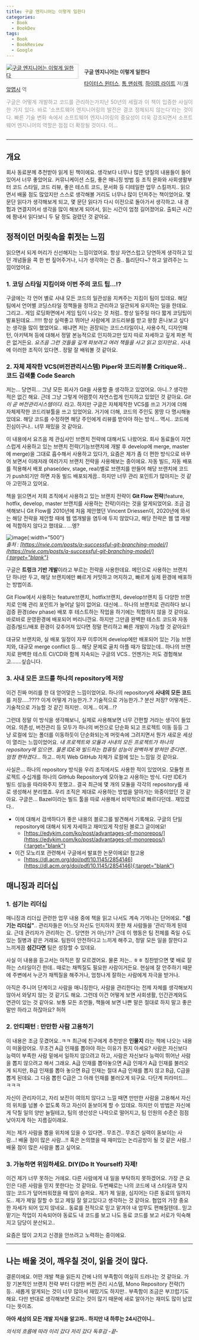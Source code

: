 ```yaml
---
title: 구글 엔지니어는 이렇게 일한다
categories:
  - Book
  - BookDev
tags:
  - Book
  - BookReview
  - Google
---
```


<div style="clear:left;text-align:left;overflow:hidden;"><div style="float:left;margin:0 15px 5px 0;"><a href="https://www.yes24.com/Product/Goods/109182479" style="display:inline-block;overflow:hidden;border:solid 1px #ccc;" target="_blank"><img style="margin:-1px;vertical-align:top;" src="//image.yes24.com/goods/109182479/M" border="0" alt="구글 엔지니어는 이렇게 일한다 "></a></div><div><p style="line-height:1.2em;color:#333;font-size:14px;font-weight:bold;">구글 엔지니어는 이렇게 일한다 </p><p style="margin-top:5px;line-height:1.2em;color:#666;"><a href="https://www.yes24.com/Product/Search?domain=ALL&query=타이터스 윈터스&authorNo=390367&author=타이터스 윈터스" target="_blank">타이터스 윈터스</a>, <a href="https://www.yes24.com/Product/Search?domain=ALL&query=톰 맨쉬렉&authorNo=390368&author=톰 맨쉬렉" target="_blank">톰 맨쉬렉</a>, <a href="https://www.yes24.com/Product/Search?domain=ALL&query=하이럼 라이트&authorNo=390370&author=하이럼 라이트" target="_blank">하이럼 라이트</a> 저/<a href="https://www.yes24.com/Product/Search?domain=ALL&query=개앞맵시&authorNo=237808&author=개앞맵시" target="_blank">개앞맵시</a> 역</p><p style="margin-top:14px;line-height:1.5em;text-align:justify;color:#999;">구글은 어떻게 개발하고 코드를 관리하는가지난 50년의 세월과 이 책이 입증한 사실이 한 가지 있다. 바로 &#39;소프트웨어 엔지니어링의 발전은 결코 정체되지 않는다&#39;라는 것이다. 빠른 기술 변화 속에서 소프트웨어 엔지니어링의 중요성이 더욱 강조되면서 소프트웨어 엔지니어의 역할은 점점 더 확장될 것이다. 이...</p></div></div>

---

## 개요

회사 동료분께 추천받아 읽게 된 책이에요. 생각보다 너무나 많은 양질의 내용들이 들어있어서 너무 좋았어요. 커뮤니케이션 스킬, 좋은 매니징 방법 등 조직 문화와 사회생활부터 코드 스타일, 코드 리뷰, 좋은 테스트 코드, 문서화 등 디테일한 업무 스킬까지.. 읽으면서 배울 점도 많았지만 스스로 생각해볼 거리도 너무나 많이 던져주는 책이었어요. 몇 문단 읽다가 생각해보게 되고, 몇 문단 읽다가 다시 이전으로 돌아가서 생각하고. 내 경험과 연결지어서 생각을 많이 해보게 되어서, 읽는 시간이 엄청 길어졌어요. 출퇴근 시간에 짬내서 읽다보니 두 달 정도 걸렸던 것 같아요.

## 정적이던 머릿속을 휘젓는 느낌

읽으면서 되게 머리가 신선해지는 느낌이었어요. 항상 자연스럽고 당연하게 생각하고 있던 개념들을 콕 한 번 짚어주거나, 니가 생각하는 건 좀.. 틀리단다~? 하고 알려주는 느낌이었어요.

### 1. 코딩 스타일 지킴이와 이번 주의 코드 팁...!?

구글에는 각 언어 별로 사내 모든 코드의 일관성을 지켜주는 지킴이 팀이 있데요. 해당 팀에서 언어별 코딩스타일 정책들을 정하고 관리하고 일관되게 유지하는 일을 한데요. 그리고.. 게임 로딩화면에서 게임 팁이 나오는 것 처럼.. 항상 일주일 마다 짧게 코딩팁이 발표된데요...!!!!! 항상 실력좋고 뛰어난 사람에게 코드리뷰를 받고 왕창 혼나보고 싶다는 생각을 많이 했었어요.. 왜냐면 저는 권장되는 코드스타일이나, 사용수칙, 디자인패턴, 아키텍쳐 등에 대해서 정말 본능적으로 인지하고만 있지 따로 자세하고 깊게 파본 적은 없거든요. *요즈음 그런 것들을 깊게 파보려고 여러 책들을 사고 읽고 있지만요.*. 사내에 이러한 조직이 있다면.. 정말 잘 배워볼 것 같아요.

### 2. 자체 제작한 VCS(버전관리시스템) Piper와 코드리뷰툴 Critique와.. 코드 검색툴 Code Search

저는... 당연히... 그냥 모든 회사가 Git을 사용할 줄 생각하고 있었어요. 아니..? 생각한 적은 없긴 해요. 근데 그냥 그렇게 어렴풋이 자연스럽게 인지하고 있었던 것 같아요. *Git이 곧 버전관리시스템이다.* 라고. 하지만 구글은 자체제작한 VCS를 쓰고 거기에 더해 자체제작한 코드리뷰툴을 쓰고 있었어요. 거기에 더해, 코드의 주인도 몽땅 다 명시해놓았데요. 해당 코드를 수정하면 해당 주인에게 리뷰를 받아야 하는 방식... 역시.. 코드에 진심이구나.. 너무 재밌을 것 같아요.

이 내용에서 요즈음 제 관심사인 브랜치 전략에 대해서도 나왔어요. 회사 동료들이 자연스럽게 사용하고 있는 브랜치 전략(기능브랜치에 개발 후 develop에 merge, master에 merge)을 그대로 흡수해서 사용하고 있다가, 요즘은 제가 좀 더 편한 방식으로 바꾸어 보면서 이래저래 여러가지 브랜치 전략을 사용해보는 중이에요. 자동 빌드, 자동 배포를 적용해서 배포 phase(dev, stage, real)별로 브랜치를 만들어 해당 브랜치에 코드가 push되기만 하면 자동 빌드 배포되게끔.. 하지만 너무 관리 포인트가 많아지는 것 같아 고민하고 있어요.

책을 읽으면서 저희 조직에서 사용하고 있는 브랜치 전략이 **Git Flow 전략**(feature, hotfix, develop, master 브랜치를 사용하는 전략)이라는 것을 알게되었어요. 조금 검색해보니 Git Flow를 2010년에 처음 제안했던 Vincent Driessen이, 2020년에 와서는 해당 전략을 제안할 때에 웹 앱개발을 염두에 두지 않았다고, 해당 전략은 웹 앱 개발에 적합하지 않다고 했데요.. ...엥?

![image](/assets/img/2024-07-04-Software-Engineering-at-Google/Pasted-image-20240704221113.png){:width="500"}  
_출처 : [https://nvie.com/posts/a-successful-git-branching-model/](https://nvie.com/posts/a-successful-git-branching-model/){:target="blank"}_

구글은 **트렁크 기반 개발**이라고 부르는 전략을 사용한데요. 메인으로 사용하는 브랜치 단 하나만 두고, 해당 브랜치에만 빠르게 커밋하고 머지하고, 빠르게 실제 환경에 배포하는 방법이죠.

Git Flow에서 사용하는 feature브랜치, hotfix브랜치, develop브랜치 등 다양한 브랜치로 인해 관리 포인트가 늘어날 일이 없어요. 대신에... 하나의 브랜치로 관리하다 보니 검증 환경(dev phase) 배포 후 테스트하는 작업을 하기에는 적합하지 않을 것 같아요. 바로바로 운영환경에 배포되어 버리니깐요. 하지만 그만큼 완벽한 테스트 코드와 자동 검증/빌드/배포 환경이 갖추어져 있다면 정말 편리하고 빠른 개발이 가능할 것 같아요!!

대규모 브랜치와, 실 배포 일정이 자꾸 미루어져 develop에만 배포되어 있는 기능 브랜치와, 대규모 merge conflict 등... 해당 문제로 골치 아플 때가 많았는데.. 하나의 브랜치로 완벽한 테스트 CI/CD와 함께 지속되는 구글의 VCS.. 언젠가는 저도 경험해보고.......싶습니다.

### 3. 사내 모든 코드를 하나의 repository에 저장

이건 진짜 머리를 한 대 얻어맞은 느낌이었어요. 하나의 repository에 **사내의 모든 코드**를 저장.....???? 이게 어떻게 가능한가..? 기술적으로 가능한가..? 분산 저장? 어떻게든.. 기술적으로 가능할 것 같긴 하지만.. 이게... 이게...!?

그런데 정말 이 방식을 생각해보니, 실제로 사용해보면 너무 간편할 거라는 생각이 들었어요. 의존성, 버전관리 등 모두가 하나의 버전으로 단순화 되고 프로젝트 이동 등등 그냥 로컬에 있는 폴더를 이동하듯이 단순화되는게 머릿속에 그려지면서 뭔가 새로운 세상이 열리는 느낌이었어요. *내 프로젝트와 모듈과 사내의 모든 프로젝트가 하나의 repository에 있으면.. 물론 IDE와 빌드하는 컴퓨팅 성능이 완벽하게 받쳐만 준다면.. 엄청 편하겠다...* 하고.. 마치 Web GitHub 자체가 로컬에 있는 느낌일 것 같아요.

사실은... 하나의 repository 방식을 우리 조직에서도 사용한 적이 있었어요. 모듈형 프로젝트 수십개를 하나의 GitHub Repository에 모아놓고 사용하는 방식. 다만 IDE가 빌드 성능을 따라와주지 못했고.. 결국 최근에 몇 개의 모듈을 각각의 repository를 새로 생성해서 분리했죠. 우리 조직은 제대로 사용하는 방법을 알아가는 와중이었던 것 같아요. 구글은... Bazel이라는 빌드 툴을 따로 사용해서 비약적으로 빠르다던데.. 재밌겠다..

- 이에 대해서 검색하다가 좋은 내용의 블로그를 발견해서 기록해요. 구글의 단일 repository에 대해서 되게 자세하고 재미있게 작성된 블로그 글이에요!
	- [https://edykim.com/ko/post/advantages-of-monorepos/](https://edykim.com/ko/post/advantages-of-monorepos/){:target="blank"}
- 이건 모노리포 관련해서 구글에서 발표한 논문이에요! 참고용
	- [https://dl.acm.org/doi/pdf/10.1145/2854146](https://dl.acm.org/doi/pdf/10.1145/2854146){:target="blank"}

## 매니징과 리더십

### 1. 섬기는 리더십

매니징과 리더십 관련한 업무 내용 중에 책을 읽고 나서도 계속 기억나는 단어에요. **"섬기는 리더십"**.. 관리자들은 어느덧 자신도 인지하지 못한 채 사람들을 '관리'하게 된데요. 근데 관리자가 관리하는 건.. 당연한 거 아닌가? 근데 이 행동은 팀 전체를 죽일 수도 있는 질병과 같은 거래요. 팀원이 안전하다고 느끼게 해주고, 정말 모든 일을 잘한다고 느끼게끔 **섬긴다면** 팀은 성장할 수 있데요.

사실 이 내용을 듣고서는 아직은 잘 모르겠어요. 물론 저는.. ㅎㅎ 칭찬받으면 몇 배로 잘하는 스타일이긴 한데.. 때로는 채찍질도 필요한 사람이거든요. 현실에 잘 안주하기 때문에 주변에서 누군가 채찍질을 해주거나, 엄청나게 잘하는 사람에게 자극을 받거나.

아직은 주니어 단계이고 사람을 매니징한다, 사람을 관리한다는 전제 자체를 생각해보지 않아서 와닿지 않는 것 같기도 해요. 그런데 이건 어떻게 보면 사회생활, 인간관계와도 연관이 있는 것 같아요. 보통 모든 조언들, 책들에 보면 나쁜 말은 절대로 하지 말고 좋은 말만 하라고 하잖아요? 허허

### 2. 안티패턴 : 만만한 사람 고용하기

이 내용은 조금 웃겼어요..ㅋㅋ 최근에 친구에게 추천받은 **인물지** 라는 책에 나오는 내용이 떠올랐어요. 무조건 A급 인재를 뽑아야 하는 이유가 뭔지 아세요? 사람은 자신보다 능력이 부족한 사람 밑에서 일하지 않으려고 하고, 사람은 자신보다 능력이 뛰어난 사람을 뽑지 않으려고 해서 그래요. A급 인재를 뽑아놓으면 A급 인재가 A급 인재를 불러오게 되지만, B급 인재를 뽑아 놓으면 B급 인재는 절대 A급 인재를 뽑지 않고 B급, C급을 뽑게 된데요. 그 다음 뽑힌 C급은 그 아래 인재를 불러오게 되구요. 다단계 피라미드... ㅋㅋㅋ

자신이 관리자이고, 자리 보전이 여의치 않다고 느낄 때면 만만한 사람을 고용해서 자신의 위치를 넘볼 수 없도록 하고 자신이 돋보이게 할 수 있데요. 하지만 이 방법은 자신에게 닥칠 일의 양만 늘릴테고, 팀의 생산성은 나락으로 떨어지고, 팀 인원의 수준은 점점 낮아지게 하는 지름길이래요.

저는 제가 사람을 뽑을 위치에 있을 수 있다면.. 무조건.. 무조건 실력이 돋보이는 사람...! 배울 점이 많은 사람...!! 혹은 논의했을 때 재미있는 논리공방이 될 것 같은 사람..! 배울 점이 많은 사람을 뽑고 싶어요.

### 3. 가능하면 위임하세요. DIY(Do It Yourself) 자제!

이건 제가 너무 못하는 거에요. 다른 사람에게 내 일을 부탁하지 못하겠어요. 가장 큰 요인은 다른 사람을 믿지 못한다는 것 같아요. 두번째로는 나의 코드에 내 스타일과 맞지 않는 코드가 덮어씌워졌을 때 많이 슬퍼요.. 제가 제 일을, 심지어는 다른 동료의 일까지도.. 제가 제일 잘할 수 있고 제일 잘 알고있다고 생각하는 것 같아요. 협업의 가장 중요한 자세가 되어 있지 않네요.. 동료를 전적으로 믿고 맡겨야 내 업무도 편해질텐데.. 믿고 맡기는 작업이 지속되어야 동료도 내 코드를 보고 나도 동료 코드를 보고 서로가 익숙해지고 담당이 분산되고..

요즘은 많이 고치고 신경을 안쓰려고 노력하는 중이에요.

---
## 나는 배울 것이, 깨우칠 것이, 읽을 것이 많다.

결론이에요. 어떤 개발 책을 읽든지 간에 나의 부족함이 여실히 드러나는 것 같아요. 가장 기본적인 브랜치 전략 부터 다양한 버전 관리 시스템, Mono Repository 전략(?) 등.. 새롭게 알게되는 것이 너무 많아서 재밌기도 하지만.. 부족함이 조금은 부끄럽기도 해요. 다만 반대로 생각해보면 모르는 것이 많기 때문에 새로 알아가는 재미도 많이 남았다는 뜻이죠.

**아아 세상의 모든 개발 지식을 알고파.. 하지만 내 하루는 24시간이니..**

*의식의 흐름에 따라 이리 갔다 저리 갔다 독후감 -끝-*
